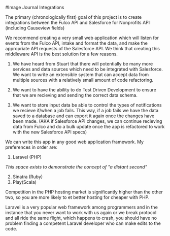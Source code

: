 #Image Journal Integrations

The primary (chronologically first) goal of this project is to create integrations between the Fulco API and Salesforce for Nonprofits API (including Causeview fields)

We recommend creating a very small web application which will listen for events from the Fulco API, intake and format the data, and make the appropriate API requests of the Salesforce API. We think that creating this middleware API is the best solution for a few reasons.

1. We have heard from Stuart that there will potentially be many more services and data sources which need to be integrated with Salesforce. We want to write an extensible system that can accept data from multiple sources with a relatively small amount of code refactoring.

2. We want to have the ability to do Test Driven Development to ensure that we are recieving and sending the correct data schema. 

3. We want to store input data be able to control the types of notifications we recieve if/when a job fails. This way, if a job fails we have the data saved to a database and can export it again once the changes have been made. (AKA if Salesforce API changes, we can continue recieving data from Fulco and do a bulk update once the app is refactored to work with the new Salesforce API specs)

We can write this app in any good web application framework.
My preferences in order are:

1. Laravel (PHP)

*This space exists to demonstrate the concept of "a distant second"*

2. Sinatra (Ruby)
3. Play(Scala)

Competition in the PHP hosting market is significantly higher than the other two, so you are more likely to et better hosting for cheaper with PHP.

Laravel is a very popular web framework among programmers and in the instance that you never want to work with us again or we break protocol and all ride the same flight, which happens to crash, you should have no problem finding a competent Laravel developer who can make edits to the code.

